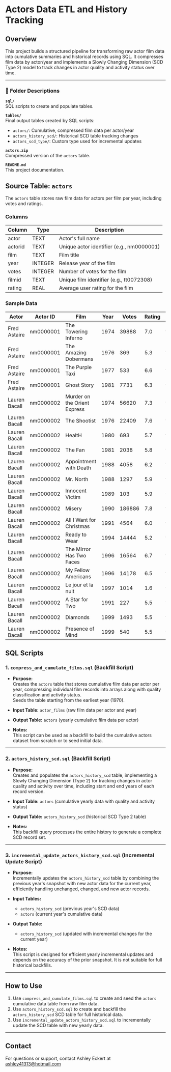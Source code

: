# Actors Data ETL and History Tracking

## Overview

This project builds a structured pipeline for transforming raw actor film data into cumulative summaries and historical records using SQL. It compresses film data by actor/year and implements a Slowly Changing Dimension (SCD Type 2) model to track changes in actor quality and activity status over time.

---

### 📂 Folder Descriptions

**`sql/`**  
SQL scripts to create and populate tables.

**`tables/`**  
Final output tables created by SQL scripts:
- `actors/`: Cumulative, compressed film data per actor/year
- `actors_history_scd/`: Historical SCD table tracking changes
- `actors_scd_type/`: Custom type used for incremental updates

**`actors.zip`**  
Compressed version of the `actors` table.

**`README.md`**  
This project documentation.

## Source Table: `actors`

The `actors` table stores raw film data for actors per film per year, including votes and ratings.

### Columns

| Column   | Type   | Description                          |
|----------|--------|------------------------------------|
| actor    | TEXT   | Actor's full name                   |
| actorid  | TEXT   | Unique actor identifier (e.g., nm0000001) |
| film     | TEXT   | Film title                        |
| year     | INTEGER| Release year of the film            |
| votes    | INTEGER| Number of votes for the film       |
| filmid   | TEXT   | Unique film identifier (e.g., tt0072308) |
| rating   | REAL   | Average user rating for the film   |

### Sample Data

| Actor          | Actor ID   | Film                          | Year | Votes  | Rating | Film ID    |
|----------------|------------|-------------------------------|------|--------|--------|------------|
| Fred Astaire   | nm0000001  | The Towering Inferno           | 1974 | 39888  | 7.0    | tt0072308  |
| Fred Astaire   | nm0000001  | The Amazing Dobermans          | 1976 | 369    | 5.3    | tt0074130  |
| Fred Astaire   | nm0000001  | The Purple Taxi                | 1977 | 533    | 6.6    | tt0076851  |
| Fred Astaire   | nm0000001  | Ghost Story                   | 1981 | 7731   | 6.3    | tt0082449  |
| Lauren Bacall  | nm0000002  | Murder on the Orient Express   | 1974 | 56620  | 7.3    | tt0071877  |
| Lauren Bacall  | nm0000002  | The Shootist                  | 1976 | 22409  | 7.6    | tt0075213  |
| Lauren Bacall  | nm0000002  | HealtH                       | 1980 | 693    | 5.7    | tt0079256  |
| Lauren Bacall  | nm0000002  | The Fan                      | 1981 | 2038   | 5.8    | tt0082362  |
| Lauren Bacall  | nm0000002  | Appointment with Death        | 1988 | 4058   | 6.2    | tt0094669  |
| Lauren Bacall  | nm0000002  | Mr. North                    | 1988 | 1297   | 5.9    | tt0095665  |
| Lauren Bacall  | nm0000002  | Innocent Victim              | 1989 | 103    | 5.9    | tt0099846  |
| Lauren Bacall  | nm0000002  | Misery                       | 1990 | 186886 | 7.8    | tt0100157  |
| Lauren Bacall  | nm0000002  | All I Want for Christmas      | 1991 | 4564   | 6.0    | tt0101301  |
| Lauren Bacall  | nm0000002  | Ready to Wear                | 1994 | 14444  | 5.2    | tt0110907  |
| Lauren Bacall  | nm0000002  | The Mirror Has Two Faces      | 1996 | 16564  | 6.7    | tt0117057  |
| Lauren Bacall  | nm0000002  | My Fellow Americans           | 1996 | 14178  | 6.5    | tt0117119  |
| Lauren Bacall  | nm0000002  | Le jour et la nuit            | 1997 | 1014   | 1.6    | tt0119418  |
| Lauren Bacall  | nm0000002  | A Star for Two                | 1991 | 227    | 5.5    | tt0166817  |
| Lauren Bacall  | nm0000002  | Diamonds                    | 1999 | 1493   | 5.5    | tt0167423  |
| Lauren Bacall  | nm0000002  | Presence of Mind             | 1999 | 540    | 5.5    | tt0211577  |

## SQL Scripts

### 1. `compress_and_cumulate_films.sql` (Backfill Script)

- **Purpose:**  
  Creates the `actors` table that stores cumulative film data per actor per year, compressing individual film records into arrays along with quality classification and activity status.  
  Seeds the table starting from the earliest year (1970).  

- **Input Table:** `actor_films` (raw film data per actor and year)  
- **Output Table:** `actors` (yearly cumulative film data per actor)

- **Notes:**  
  This script can be used as a backfill to build the cumulative actors dataset from scratch or to seed initial data.

---

### 2. `actors_history_scd.sql` (Backfill Script)

- **Purpose:**  
  Creates and populates the `actors_history_scd` table, implementing a Slowly Changing Dimension (Type 2) for tracking changes in actor quality and activity over time, including start and end years of each record version.  

- **Input Table:** `actors` (cumulative yearly data with quality and activity status)  
- **Output Table:** `actors_history_scd` (historical SCD Type 2 table)

- **Notes:**  
  This backfill query processes the entire history to generate a complete SCD record set.

---

### 3. `incremental_update_actors_history_scd.sql` (Incremental Update Script)

- **Purpose:**  
  Incrementally updates the `actors_history_scd` table by combining the previous year's snapshot with new actor data for the current year, efficiently handling unchanged, changed, and new actor records.  

- **Input Tables:**  
  - `actors_history_scd` (previous year's SCD data)  
  - `actors` (current year's cumulative data)  

- **Output Table:**  
  - `actors_history_scd` (updated with incremental changes for the current year)

- **Notes:**  
  This script is designed for efficient yearly incremental updates and depends on the accuracy of the prior snapshot. It is not suitable for full historical backfills.

---

## How to Use

1. Use `compress_and_cumulate_films.sql` to create and seed the `actors` cumulative data table from raw film data.  
2. Use `actors_history_scd.sql` to create and backfill the `actors_history_scd` SCD table for full historical data.  
3. Use `incremental_update_actors_history_scd.sql` to incrementally update the SCD table with new yearly data.

---

## Contact

For questions or support, contact Ashley Eckert at ashley41313@hotmail.com